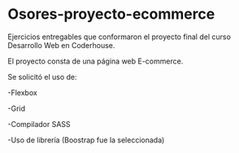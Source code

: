 # Osores-proyecto-ecommerce
Ejercicios entregables que conformaron el proyecto final del curso Desarrollo Web en Coderhouse.

El proyecto consta de una página web E-commerce.

Se solicitó el uso de:

-Flexbox

-Grid

-Compilador SASS

-Uso de librería (Boostrap fue la seleccionada)
